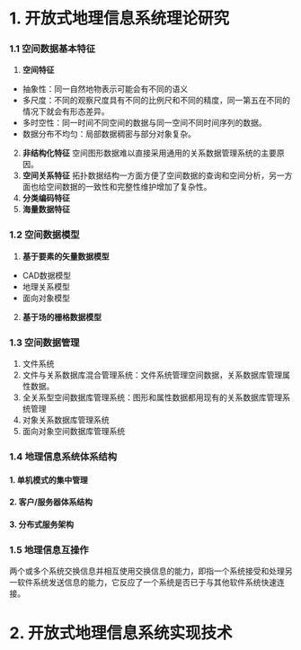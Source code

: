 # 1. 开放式地理信息系统理论研究
### 1.1 空间数据基本特征
1. **空间特征**
- 抽象性：同一自然地物表示可能会有不同的语义
- 多尺度：不同的观察尺度具有不同的比例尺和不同的精度，同一第五在不同的情况下就会有形态差异。
- 多时空性：同一时间不同空间的数据与同一空间不同时间序列的数据。
- 数据分布不均匀：局部数据稠密与部分对象复杂。
2. **非结构化特征**
空间图形数据难以直接采用通用的关系数据管理系统的主要原因。
3. **空间关系特征**
拓扑数据结构一方面方便了空间数据的查询和空间分析，另一方面也给空间数据的一致性和完整性维护增加了复杂性。
4. **分类编码特征**
5. **海量数据特征**
### 1.2 空间数据模型
1. **基于要素的矢量数据模型**
- CAD数据模型
- 地理关系模型
- 面向对象模型
2. **基于场的栅格数据模型**
### 1.3 空间数据管理
1. 文件系统
2. 文件与关系数据库混合管理系统：文件系统管理空间数据，关系数据库管理属性数据。
3. 全关系型空间数据库管理系统：图形和属性数据都用现有的关系数据库管理系统管理
4. 对象关系数据库管理系统
5. 面向对象空间数据库管理系统
### 1.4 地理信息系统体系结构
#### 1. 单机模式的集中管理
#### 2. 客户/服务器体系结构
#### 3. 分布式服务架构
### 1.5 地理信息互操作
两个或多个系统交换信息并相互使用交换信息的能力，即指一个系统接受和处理另一软件系统发送信息的能力，它反应了一个系统是否已于与其他软件系统快速连接。
# 2. 开放式地理信息系统实现技术
